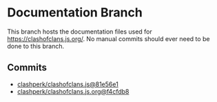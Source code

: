 # Documentation Branch
This branch hosts the documentation files used for https://clashofclans.js.org/. No manual commits should ever need to be done to this branch.
## Commits
- [clashperk/clashofclans.js@81e56e1](https://github.com/clashperk/clashofclans.js/commit/81e56e170882d9ccb691b13921a43df491d4878c)
- [clashperk/clashofclans.js.org@f4cfdb8](https://github.com/clashperk/clashofclans.js.org/commit/f4cfdb82ed75f98d5805f96acaf415c37213db2c)
